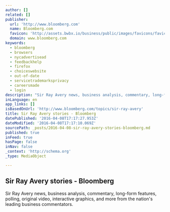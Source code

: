 ```yaml
---
author: []
related: []
publisher:
  url: 'http://www.bloomberg.com'
  name: Bloomberg.com
  favicon: 'http://assets.bwbx.io/business/public/images/favicons/favicon-32x32-d2b81a9373.png'
  domain: www.bloomberg.com
keywords:
  - bloomberg
  - browsers
  - nycadvertisead
  - feedbackhelp
  - firefox
  - choiceswebsite
  - out-of-date
  - servicetrademarksprivacy
  - careersmade
  - login
description: "Sir Ray Avery news, business analysis, commentary, long-form features, polling, original video, interactive graphics, and more from the nation's leading business commentators."
inLanguage: en
app_links: []
isBasedOnUrl: 'http://www.bloomberg.com/topics/sir-ray-avery'
title: Sir Ray Avery stories - Bloomberg
datePublished: '2016-04-08T17:17:27.953Z'
dateModified: '2016-04-08T17:17:10.069Z'
sourcePath: _posts/2016-04-08-sir-ray-avery-stories-bloomberg.md
published: true
inFeed: true
hasPage: false
inNav: false
_context: 'http://schema.org'
_type: MediaObject

---
```

<article style=""><h1>Sir Ray Avery stories - Bloomberg</h1><p>Sir Ray Avery news, business analysis, commentary, long-form features, polling, original video, interactive graphics, and more from the nation's leading business commentators.</p></article>